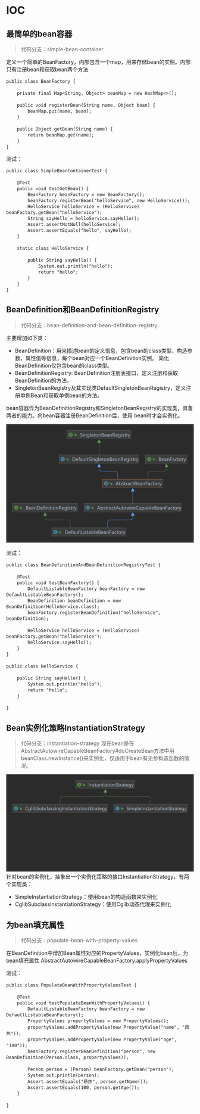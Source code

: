 # IOC

## 最简单的bean容器

> 代码分支：simple-bean-container

定义一个简单的BeanFactory，内部包含一个map，用来存储bean的实例。内部只有注册bean和获取bean两个方法

```
public class BeanFactory {

    private final Map<String, Object> beanMap = new HashMap<>();

    public void registerBean(String name, Object bean) {
        beanMap.put(name, bean);
    }

    public Object getBean(String name) {
        return beanMap.get(name);
    }
}
```

测试：

```
public class SimpleBeanContainerTest {

    @Test
    public void testGetBean() {
        BeanFactory beanFactory = new BeanFactory();
        beanFactory.registerBean("helloService", new HelloService());
        HelloService helloService = (HelloService) beanFactory.getBean("helloService");
        String sayHello = helloService.sayHello();
        Assert.assertNotNull(helloService);
        Assert.assertEquals("hello", sayHello);
    }

    static class HelloService {

        public String sayHello() {
            System.out.println("hello");
            return "hello";
        }
    }
}
```

## BeanDefinition和BeanDefinitionRegistry

> 代码分支：bean-definition-and-bean-definition-registry

主要增加如下类：

- BeanDefinition：用来描述bean的定义信息，包含bean的class类型、构造参数、属性值等信息，每个bean对应一个BeanDefinition实例。 简化BeanDefinition仅包含bean的class类型。
- BeanDefinitionRegistry: BeanDefinition注册表接口，定义注册和获取BeanDefinition的方法。
- SingletonBeanRegistry及其实现类DefaultSingletonBeanRegistry，定义注册单例Bean和获取单例bean的方法。

bean容器作为BeanDefinitionRegistry和SingletonBeanRegistry的实现类，具备两者的能力。向bean容器注册BeanDefinition后，使用 bean时才会实例化。

![](./assets/bean-definition-and-bean-definition-registry.png)

测试：

```
public class BeanDefinitionAndBeanDefinitionRegistryTest {

    @Test
    public void testBeanFactory() {
        DefaultListableBeanFactory beanFactory = new DefaultListableBeanFactory();
        BeanDefinition beanDefinition = new BeanDefinition(HelloService.class);
        beanFactory.registerBeanDefinition("helloService", beanDefinition);

        HelloService helloService = (HelloService) beanFactory.getBean("helloService");
        helloService.sayHello();
    }
}

public class HelloService {

    public String sayHello() {
        System.out.println("hello");
        return "hello";
    }

}

```

## Bean实例化策略InstantiationStrategy

> 代码分支：instantiation-strategy 现在bean是在AbstractAutowireCapableBeanFactory#doCreateBean方法中用beanClass.newInstance()来实例化，仅适用于bean有无参构造函数的情况。

![](./assets/instantiation-stratety.png)
针对bean的实例化，抽象出一个实例化策略的接口InstantiationStrategy，有两个实现类：
- SimpleInstantiationStrategy：使用bean的构造函数来实例化
- CglibSubclassInstantiationStrategy：使用Cglib动态代理来实例化


## 为bean填充属性
> 代码分支：populate-bean-with-property-values

在BeanDefinition中增加Bean属性对应的PropertyValues，实例化bean后，为bean填充属性 AbstractAutowireCapableBeanFactory.applyPropertyValues

测试：
```
public class PopulateBeanWithPropertyValuesTest {

    @Test
    public void testPopulateBeanWithPropertyValues() {
        DefaultListableBeanFactory beanFactory = new DefaultListableBeanFactory();
        PropertyValues propertyValues = new PropertyValues();
        propertyValues.addPropertyValue(new PropertyValue("name", "昂热"));
        propertyValues.addPropertyValue(new PropertyValue("age", "100"));
        beanFactory.registerBeanDefinition("person", new BeanDefinition(Person.class, propertyValues));

        Person person = (Person) beanFactory.getBean("person");
        System.out.println(person);
        Assert.assertEquals("昂热", person.getName());
        Assert.assertEquals(100, person.getAge());
    }

}
```